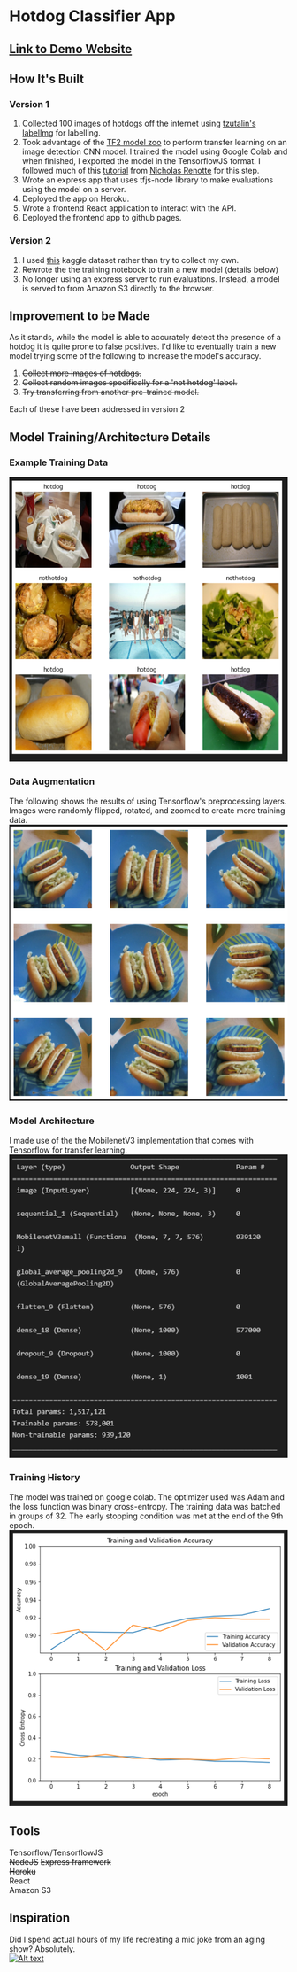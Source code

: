 # Hotdog Classifier App
## [Link to Demo Website](https://ec-2018.github.io/hotdog-classifier-app/)
  
  
## How It's Built
### Version 1
1. Collected 100 images of hotdogs off the internet using [tzutalin's](https://github.com/tzutalin) [labelImg](https://github.com/tzutalin/labelImg) for labelling. 
2. Took advantage of the [TF2 model zoo](https://github.com/tensorflow/models/blob/master/research/object_detection/g3doc/tf2_detection_zoo.md) to perform transfer learning on an image detection CNN model. I trained the model using Google Colab and when finished, I exported the model in the TensorflowJS format. I followed much of this [tutorial](https://github.com/nicknochnack/TFODCourse) from [Nicholas Renotte](https://www.youtube.com/channel/UCHXa4OpASJEwrHrLeIzw7Yg) for this step. 
3. Wrote an express app that uses tfjs-node library to make evaluations using the model on a server. 
4. Deployed the app on Heroku.
5. Wrote a frontend React application to interact with the API.
6. Deployed the frontend app to github pages. 

### Version 2
1. I used [this](https://www.kaggle.com/datasets/yashvrdnjain/hotdognothotdog?resource=download) kaggle dataset rather than try to collect my own.
2. Rewrote the the training notebook to train a new model (details below)
3. No longer using an express server to run evaluations. Instead, a model is served to from Amazon S3 directly to the browser. 

## Improvement to be Made
As it stands, while the model is able to accurately detect the presence of a hotdog it is quite prone to false positives. I'd like to eventually train a new model trying some of the following to increase the model's accuracy.
1. ~~Collect more images of hotdogs.~~
2. ~~Collect random images specifically for a 'not hotdog' label.~~
3. ~~Try transferring from another pre-trained model.~~  

Each of these have been addressed in version 2

## Model Training/Architecture Details
### Example Training Data
![Example Training Data](images/screenshots/exampledata.PNG)

### Data Augmentation 
The following shows the results of using Tensorflow's preprocessing layers. Images were randomly flipped, rotated, and zoomed to create more training data.  
![Data Augmentation](images/screenshots/dataaugmentation.PNG)

### Model Architecture
I made use of the the MobilenetV3 implementation that comes with Tensorflow for transfer learning.
![Model Architecture](images/screenshots/architecture.PNG)

### Training History
The model was trained on google colab. The optimizer used was Adam and the loss function was binary cross-entropy. The training data was batched in groups of 32. The early stopping condition was met at the end of the 9th epoch.  
![Training History](images/screenshots/history.PNG)

## Tools
Tensorflow/TensorflowJS  
~~NodeJS~~
~~Express framework~~  
~~Heroku~~  
React  
Amazon S3

## Inspiration
Did I spend actual hours of my life recreating a mid joke from an aging show? Absolutely.   
[![Alt text](https://img.youtube.com/vi/ACmydtFDTGs/0.jpg)](https://www.youtube.com/watch?v=ACmydtFDTGs)

